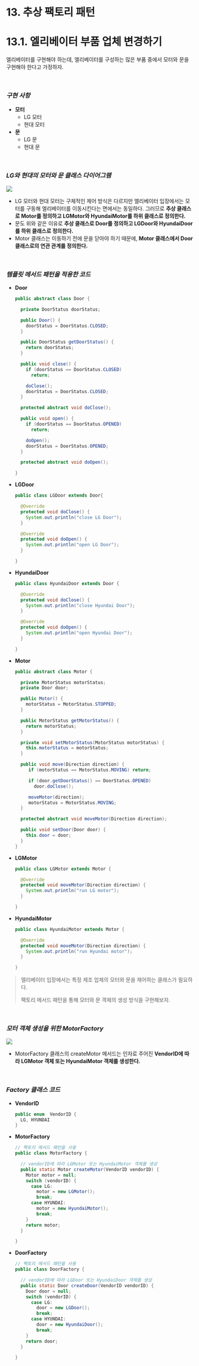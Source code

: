 # 13. 추상 팩토리 패턴

# 13.1. 엘리베이터 부품 업체 변경하기

엘리베이터를 구현해야 하는데, 엘리베이터를 구성하는 많은 부품 중에서 모터와 문을 구현해야 한다고 가정하자.

<br>

### *구현 사항*

* **모터**
  * LG 모터
  * 현대 모터
* **문**
  * LG 문
  * 현대 문

<br>

### *LG와 현대의 모터와 문 클래스 다이어그램*

<img src="../../capture/스크린샷 2019-11-13 오후 9.36.44.png">

* LG 모터와 현대 모터는 구체적인 제어 방식은 다르지만 엘리베이터 입장에서는 모터를 구동해 엘리베이터를 이동시킨다는 면에서는 동일하다. 그러므로 **추상 클래스로 Motor를 정의하고 LGMotor와 HyundaiMotor를 하위 클래스로 정의한다.** 
* 문도 위와 같은 이유로 **추상 클래스로 Door를 정의하고 LGDoor와 HyundaiDoor를 하위 클래스로 정의한다.**
* Motor 클래스는 이동하기 전에 문을 닫아야 하기 때문에, **Motor 클래스에서 Door 클래스로의 연관 관계를 정의한다.**

<br>

### *템플릿 메서드 패턴을 적용한 코드*

* **Door**

  ```java
  public abstract class Door {
  
    private DoorStatus doorStatus;
  
    public Door() {
      doorStatus = DoorStatus.CLOSED;
    }
  
    public DoorStatus getDoorStatus() {
      return doorStatus;
    }
  
    public void close() {
      if (doorStatus == DoorStatus.CLOSED)
        return;
  
      doClose();
      doorStatus = DoorStatus.CLOSED;
    }
  
    protected abstract void doClose();
  
    public void open() {
      if (doorStatus == DoorStatus.OPENED)
        return;
  
      doOpen();
      doorStatus = DoorStatus.OPENED;
    }
  
    protected abstract void doOpen();
  
  }
  ```

* **LGDoor**

  ```java
  public class LGDoor extends Door{
  
    @Override
    protected void doClose() {
      System.out.println("close LG Door");
    }
  
    @Override
    protected void doOpen() {
      System.out.println("open LG Door");
    }
  
  }
  ```

* **HyundaiDoor**

  ```java
  public class HyundaiDoor extends Door {
  
    @Override
    protected void doClose() {
      System.out.println("close Hyundai Door");
    }
  
    @Override
    protected void doOpen() {
      System.out.println("open Hyundai Door");
    }
  
  }
  ```

* **Motor**

  ```java
  public abstract class Motor {
  
    private MotorStatus motorStatus;
    private Door door;
  
    public Motor() {
      motorStatus = MotorStatus.STOPPED;
    }
  
    public MotorStatus getMotorStatus() {
      return motorStatus;
    }
  
    private void setMotorStatus(MotorStatus motorStatus) {
      this.motorStatus = motorStatus;
    }
  
    public void move(Direction direction) {
       if (motorStatus == MotorStatus.MOVING) return;
  
       if (door.getDoorStatus() == DoorStatus.OPENED)
         door.doClose();
  
       moveMotor(direction);
       motorStatus = MotorStatus.MOVING;
    }
  
    protected abstract void moveMotor(Direction direction);
  
    public void setDoor(Door door) {
      this.door = door;
    }
  }
  ```

* **LGMotor**

  ```java
  public class LGMotor extends Motor {
  
    @Override
    protected void moveMotor(Direction direction) {
      System.out.println("run LG motor");
    }
  
  }
  ```

* **HyundaiMotor**

  ```java
  public class HyundaiMotor extends Motor {
  
    @Override
    protected void moveMotor(Direction direction) {
      System.out.println("run Hyundai motor");
    }
  
  }
  ```

> 엘리베이터 입장에서는 특정 제조 업체의 모터와 문을 제어하는 클래스가 필요하다.
>
> 팩토리 메서드 패턴을 통해 모터와 문 객체의 생성 방식을 구현해보자.

<br>

### *모터 객체 생성을 위한 MotorFactory*

<img src="../../capture/스크린샷 2019-11-13 오후 11.27.30.png">

* MotorFactory 클래스의 createMotor 메서드는 인자로 주어진 **VendorID에 따라 LGMotor 객체 또는 HyundaiMotor 객체를 생성한다.**

<br>

### *Factory 클래스 코드*

* **VendorID**

  ```java
  public enum  VendorID {
    LG, HYUNDAI
  }
  ```

* **MotorFactory**

  ```java
  // 팩토리 메서드 패턴을 사용
  public class MotorFactory {
  
    // vendorID에 따라 LGMotor 또는 HyundaiMotor 객체를 생성
    public static Motor createMotor(VendorID vendorID) {
      Motor motor = null;
      switch (vendorID) {
        case LG:
          motor = new LGMotor();
          break;
        case HYUNDAI:
          motor = new HyundaiMotor();
          break;
      }
      return motor;
    }
  
  }
  ```

* **DoorFactory**

  ```java
  // 팩토리 메서드 패턴을 사용
  public class DoorFactory {
  
    // vendorID에 따라 LGDoor 또는 HyundaiDoor 객체를 생성
    public static Door createDoor(VendorID vendorID) {
      Door door = null;
      switch (vendorID) {
        case LG:
          door = new LGDoor();
          break;
        case HYUNDAI:
          door = new HyundaiDoor();
          break;
      }
      return door;
    }
  
  }
  ```

  